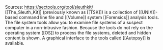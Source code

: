 Sources:
https://sectools.org/tool/sleuthkit/
\
[[The_Sleuth_Kit]] (previously known as [[TSK]]) is a collection of [[UNIX]]-based command line file and [[Volume]] system [[Forensics]] analysis tools. The file system tools allow you to examine file systems of a suspect computer in a non-intrusive fashion. Because the tools do not rely on the operating system [[OS]] to process the file systems, deleted and hidden content is shown. A graphical interface to the tools called [[Autopsy]] is available.
